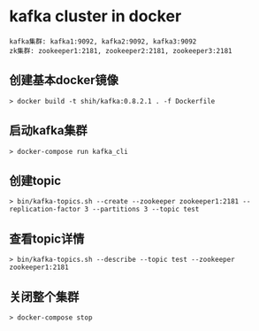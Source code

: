 # kafka cluster in docker
```
kafka集群: kafka1:9092, kafka2:9092, kafka3:9092
zk集群: zookeeper1:2181, zookeeper2:2181, zookeeper3:2181
```
## 创建基本docker镜像
```
> docker build -t shih/kafka:0.8.2.1 . -f Dockerfile
```

## 启动kafka集群
```
> docker-compose run kafka_cli
```

## 创建topic
```
> bin/kafka-topics.sh --create --zookeeper zookeeper1:2181 --replication-factor 3 --partitions 3 --topic test
```

## 查看topic详情
```
> bin/kafka-topics.sh --describe --topic test --zookeeper zookeeper1:2181
```

## 关闭整个集群
```
> docker-compose stop
```
